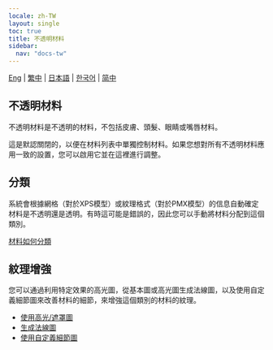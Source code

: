 ```yaml
---
locale: zh-TW
layout: single
toc: true
title: 不透明材料
sidebar:
  nav: "docs-tw"
---
```

[Eng](/dancexr/features/material_opaque) | [繁中](/tw/dancexr/features/material_opaque) | [日本語](/jp/dancexr/features/material_opaque) | [한국어](/kr/dancexr/features/material_opaque) | [简中](/zh/dancexr/features/material_opaque)

## 不透明材料
不透明材料是不透明的材料，不包括皮膚、頭髮、眼睛或嘴唇材料。

這是默認關閉的，以便在材料列表中單獨控制材料。如果您想對所有不透明材料應用一致的設置，您可以啟用它並在這裡進行調整。

## 分類
系統會根據網格（對於XPS模型）或紋理格式（對於PMX模型）的信息自動確定材料是不透明還是透明。有時這可能是錯誤的，因此您可以手動將材料分配到這個類別。

[材料如何分類](material_settings.md#material-category)

## 紋理增強
您可以通過利用特定效果的高光圖，從基本圖或高光圖生成法線圖，以及使用自定義細節圖來改善材料的細節，來增強這個類別的材料的紋理。

* [使用高光/遮罩圖](specular_map.md)
* [生成法線圖](normal_map.md)
* [使用自定義細節圖](detail_map.md)